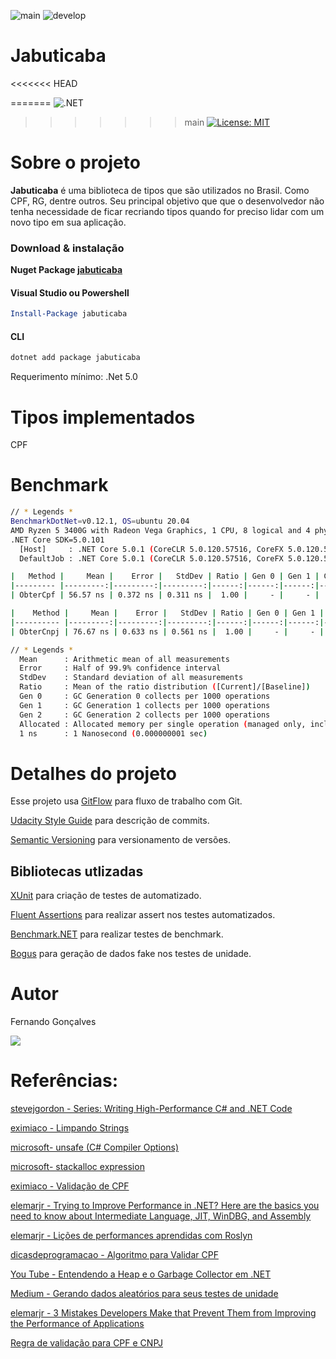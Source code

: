 ![main](https://github.com/hd1fernando/Jabuticaba/workflows/.NET/badge.svg?branch=main)
![develop](https://github.com/hd1fernando/Jabuticaba/workflows/.NET/badge.svg?branch=develop)

# Jabuticaba
<<<<<<< HEAD

=======
![.NET](https://github.com/hd1fernando/Jabuticaba/workflows/.NET/badge.svg?branch=main)
>>>>>>> main
[![License: MIT](https://img.shields.io/badge/License-MIT-yellow.svg)](https://github.com/hd1fernando/Jabuticaba/blob/feature/cpf/LICENSE)

# Sobre o projeto

**Jabuticaba** é uma biblioteca de tipos que são utilizados no Brasil. Como CPF, RG, dentre outros.
Seu principal objetivo que que o desenvolvedor não tenha necessidade de ficar recriando tipos quando for preciso lidar com um novo tipo em sua aplicação.

### Download & instalação
**Nuget Package [jabuticaba](https://www.nuget.org/packages/jabuticaba/)**
#### Visual Studio ou Powershell
```powershell
Install-Package jabuticaba
```
#### CLI
```bash
dotnet add package jabuticaba 
```
Requerimento mínimo: .Net 5.0

# Tipos implementados
 CPF

# Benchmark
``` bash
// * Legends *
BenchmarkDotNet=v0.12.1, OS=ubuntu 20.04
AMD Ryzen 5 3400G with Radeon Vega Graphics, 1 CPU, 8 logical and 4 physical cores
.NET Core SDK=5.0.101
  [Host]     : .NET Core 5.0.1 (CoreCLR 5.0.120.57516, CoreFX 5.0.120.57516), X64 RyuJIT
  DefaultJob : .NET Core 5.0.1 (CoreCLR 5.0.120.57516, CoreFX 5.0.120.57516), X64 RyuJIT

|   Method |     Mean |    Error |   StdDev | Ratio | Gen 0 | Gen 1 | Gen 2 | Allocated |
|--------- |---------:|---------:|---------:|------:|------:|------:|------:|----------:|
| ObterCpf | 56.57 ns | 0.372 ns | 0.311 ns |  1.00 |     - |     - |     - |         - |

|    Method |     Mean |    Error |   StdDev | Ratio | Gen 0 | Gen 1 | Gen 2 | Allocated |
|---------- |---------:|---------:|---------:|------:|------:|------:|------:|----------:|
| ObterCnpj | 76.67 ns | 0.633 ns | 0.561 ns |  1.00 |     - |     - |     - |         - |

// * Legends *
  Mean      : Arithmetic mean of all measurements
  Error     : Half of 99.9% confidence interval
  StdDev    : Standard deviation of all measurements
  Ratio     : Mean of the ratio distribution ([Current]/[Baseline])
  Gen 0     : GC Generation 0 collects per 1000 operations
  Gen 1     : GC Generation 1 collects per 1000 operations
  Gen 2     : GC Generation 2 collects per 1000 operations
  Allocated : Allocated memory per single operation (managed only, inclusive, 1KB = 1024B)
  1 ns      : 1 Nanosecond (0.000000001 sec)
```
# Detalhes do projeto
Esse projeto usa [GitFlow](https://www.atlassian.com/br/git/tutorials/comparing-workflows/gitflow-workflow) para fluxo de trabalho com Git.

[Udacity Style Guide](https://udacity.github.io/git-styleguide/) para descrição de commits.

[Semantic Versioning](https://semver.org/) para versionamento de versões.

## Bibliotecas utlizadas
[XUnit](https://xunit.net/) para criação de testes de automatizado.

[Fluent Assertions](https://fluentassertions.com/) para realizar assert nos testes automatizados.

[Benchmark.NET](https://benchmarkdotnet.org/) para realizar testes de benchmark.

[Bogus](https://github.com/bchavez/Bogus) para geração de dados fake nos testes de unidade.

# Autor
Fernando Gonçalves

[<img src="https://img.shields.io/badge/LinkedIn-0077B5?style=for-the-badge&logo=linkedin&logoColor=white"/>](https://www.linkedin.com/in/hd1fernando/)


# Referências:

[stevejgordon - Series: Writing High-Performance C# and .NET Code](https://www.stevejgordon.co.uk/writing-high-performance-csharp-and-dotnet-code)

[eximiaco - Limpando Strings](https://www.eximiaco.tech/pt/2019/06/11/limpando-strings/)

[microsoft- unsafe (C# Compiler Options)](https://docs.microsoft.com/en-us/dotnet/csharp/language-reference/compiler-options/unsafe-compiler-option)

[microsoft- stackalloc expression](https://docs.microsoft.com/en-us/dotnet/csharp/language-reference/operators/stackalloc)

[eximiaco - Validação de CPF](https://www.eximiaco.tech/pt/2019/06/11/validacao-de-cpf/)

[elemarjr - Trying to Improve Performance in .NET? Here are the basics you need to know about Intermediate Language, JIT, WinDBG, and Assembly](https://www.elemarjr.com/en/archive/trying-to-improve-performance-in-net-here-are-the-basics-you-need-to-know-about-intermediate-language-jit-windbg-and-assembly/)

[elemarjr - Lições de performances aprendidas com Roslyn](https://www.elemarjr.com/pt/archive/licoes-de-performances-aprendidas-com-roslyn-1-objectpool-e-pooledstringbuilder/)

[dicasdeprogramacao - Algoritmo para Validar CPF](https://dicasdeprogramacao.com.br/algoritmo-para-validar-cpf/)

[You Tube - Entendendo a Heap e o Garbage Collector em .NET](https://www.youtube.com/watch?v=s5-uC-taIi4)

[Medium - Gerando dados aleatórios para seus testes de unidade](https://medium.com/cristiano-cunha/gerando-dados-aleat%C3%B3rios-para-seus-testes-de-unidade-bogus-c-9dd233c9c648)

[elemarjr - 3 Mistakes Developers Make that Prevent Them from Improving the Performance of Applications](https://www.elemarjr.com/en/archive/measure-measure-measure-the-importance-of-measuring-and-performance-metrics/)

[Regra de validação para CPF e CNPJ](https://souforce.cloud/regra-de-validacao-para-cpf-e-cnpj/)

